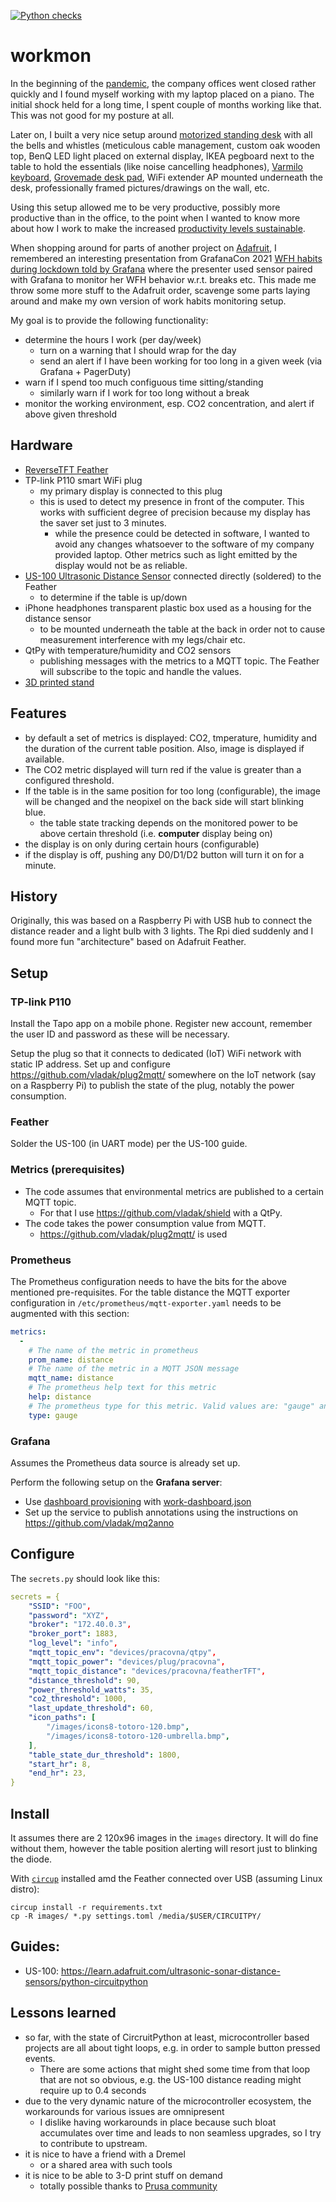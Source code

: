 [![Python checks](https://github.com/vladak/workmon/actions/workflows/python-checks.yml/badge.svg)](https://github.com/vladak/workmon/actions/workflows/python-checks.yml)

# workmon

In the beginning of the [pandemic](https://en.wikipedia.org/wiki/COVID-19), the company offices went closed rather quickly and I found myself working with my laptop placed on a piano. The initial shock held for a long time, I spent couple of months working like that. This was not good for my posture at all.

Later on, I built a very nice setup around [motorized standing desk](https://www.fully.com/standing-desks.html) with all the bells and whistles (meticulous cable management, custom oak wooden top, BenQ LED light placed on external display, IKEA pegboard next to the table to hold the essentials (like noise cancelling headphones), [Varmilo keyboard](https://en.varmilo.com/), [Grovemade desk pad](https://grovemade.com/product/matte-desk-pad/?initial=533), WiFi extender AP mounted underneath the desk, professionally framed pictures/drawings on the wall, etc.

Using this setup allowed me to be very productive, possibly more productive than in the office, to the point when I wanted to know more about how I work to make the increased [productivity levels sustainable](https://drmaciver.substack.com/p/people-dont-work-as-much-as-you-think).

When shopping around for parts of another project on [Adafruit](https://adafruit.com), I remembered an interesting presentation from GrafanaCon 2021 [WFH habits during lockdown told by Grafana](https://grafana.com/go/grafanaconline/2021/grafana-wfh-habits/) where the presenter used sensor paired with Grafana to monitor her WFH behavior w.r.t. breaks etc. This made me throw some more stuff to the Adafruit order, scavenge some parts laying around and make my own version of work habits monitoring setup.

My goal is to provide the following functionality:
  - determine the hours I work (per day/week)
    - turn on a warning that I should wrap for the day
    - send an alert if I have been working for too long in a given week (via Grafana + PagerDuty)
  - warn if I spend too much configuous time sitting/standing
    - similarly warn if I work for too long without a break
  - monitor the working environment, esp. CO2 concentration, and alert if above given threshold

## Hardware

- [ReverseTFT Feather](https://www.adafruit.com/product/5691)
- TP-link P110 smart WiFi plug
  - my primary display is connected to this plug 
  - this is used to detect my presence in front of the computer. This works with sufficient degree of precision because my display has the saver set just to 3 minutes.
    - while the presence could be detected in software, I wanted to avoid any changes whatsoever to the software of my company provided laptop. Other metrics such as light emitted by the display would not be as reliable.
- [US-100 Ultrasonic Distance Sensor](https://www.adafruit.com/product/4019) connected directly (soldered) to the Feather
  - to determine if the table is up/down
- iPhone headphones transparent plastic box used as a housing for the distance sensor
  - to be mounted underneath the table at the back in order not to cause measurement interference with my legs/chair etc.
- QtPy with temperature/humidity and CO2 sensors
  - publishing messages with the metrics to a MQTT topic. The Feather will subscribe to the topic and handle the values.
- [3D printed stand](https://learn.adafruit.com/stand-for-feather-esp32-with-reverse-tft)

## Features

- by default a set of metrics is displayed: CO2, tmperature, humidity and the duration of the current table position. Also, image is displayed if available.
- The CO2 metric displayed will turn red if the value is greater than a configured threshold.
- If the table is in the same position for too long (configurable), the image will be changed and the neopixel on the back side will start blinking blue.
  - the table state tracking depends on the monitored power to be above certain threshold (i.e. **computer** display being on)
- the display is on only during certain hours (configurable)
- if the display is off, pushing any D0/D1/D2 button will turn it on for a minute.

## History

Originally, this was based on a Raspberry Pi with USB hub to connect the distance reader and a light bulb with 3 lights.
The Rpi died suddenly and I found more fun "architecture" based on Adafruit Feather.

## Setup

### TP-link P110

Install the Tapo app on a mobile phone. Register new account, remember the user ID and password as these will be necessary.

Setup the plug so that it connects to dedicated (IoT) WiFi network with static IP address.
Set up and configure https://github.com/vladak/plug2mqtt/ somewhere on the IoT network (say on a Raspberry Pi) to publish the state of the plug, notably the power consumption.

### Feather

Solder the US-100 (in UART mode) per the US-100 guide.

### Metrics (prerequisites)

- The code assumes that environmental metrics are published to a certain MQTT topic.
  - For that I use https://github.com/vladak/shield with a QtPy.
- The code takes the power consumption value from MQTT.
  - https://github.com/vladak/plug2mqtt/ is used

### Prometheus

The Prometheus configuration needs to have the bits for the above mentioned pre-requisites.
For the table distance the MQTT exporter configuration in `/etc/prometheus/mqtt-exporter.yaml` needs to be augmented
with this section:
```yaml
metrics:
  -
    # The name of the metric in prometheus
    prom_name: distance
    # The name of the metric in a MQTT JSON message
    mqtt_name: distance
    # The prometheus help text for this metric
    help: distance
    # The prometheus type for this metric. Valid values are: "gauge" and "counter"
    type: gauge
```

### Grafana

Assumes the Prometheus data source is already set up.

Perform the following setup on the **Grafana server**:

- Use [dashboard provisioning](https://grafana.com/docs/grafana/latest/administration/provisioning/#dashboards) with [work-dashboard.json](https://github.com/vladak/workmon/blob/main/work-dashboard.json)
- Set up the service to publish annotations using the instructions on https://github.com/vladak/mq2anno

## Configure

The `secrets.py` should look like this:

```yaml
secrets = {
    "SSID": "FOO",
    "password": "XYZ",
    "broker": "172.40.0.3",
    "broker_port": 1883,
    "log_level": "info",
    "mqtt_topic_env": "devices/pracovna/qtpy",
    "mqtt_topic_power": "devices/plug/pracovna",
    "mqtt_topic_distance": "devices/pracovna/featherTFT",
    "distance_threshold": 90,
    "power_threshold_watts": 35,
    "co2_threshold": 1000,
    "last_update_threshold": 60,
    "icon_paths": [
        "/images/icons8-totoro-120.bmp",
        "/images/icons8-totoro-120-umbrella.bmp",
    ],
    "table_state_dur_threshold": 1800,
    "start_hr": 8,
    "end_hr": 23,
}
```

## Install

It assumes there are 2 120x96 images in the `images` directory. It will do fine without them, however the table position alerting will resort just to blinking the diode.

With [`circup`](https://github.com/adafruit/circup/) installed amd the Feather connected over USB (assuming Linux distro):
```
circup install -r requirements.txt
cp -R images/ *.py settings.toml /media/$USER/CIRCUITPY/
```

## Guides:

- US-100: https://learn.adafruit.com/ultrasonic-sonar-distance-sensors/python-circuitpython

## Lessons learned

- so far, with the state of CircruitPython at least, microcontroller based projects are all about tight loops, e.g. in order to sample button pressed events.
  - There are some actions that might shed some time from that loop that are not so obvious, e.g. the US-100 distance reading might require up to 0.4 seconds
- due to the very dynamic nature of the microcontroller ecosystem, the workarounds for various issues are omnipresent
  - I dislike having workarounds in place because such bloat accumulates over time and leads to non seamless upgrades, so I try to contribute to upstream.
- it is nice to have a friend with a Dremel
  - or a shared area with such tools
- it is nice to be able to 3-D print stuff on demand
  - totally possible thanks to [Prusa community](https://world.prusa3d.com/)
